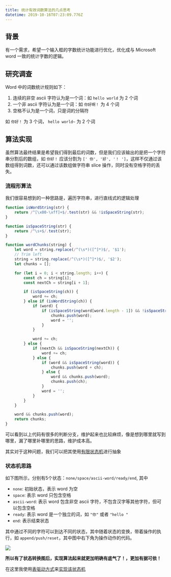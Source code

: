 ```yaml
---
title: 统计有效词数算法的几点思考
datetime: 2019-10-16T07:23:09.776Z
---
```

## 背景

有一个需求，希望一个输入框的字数统计功能进行优化，优化成与 Microsoft word 一致的统计字数的逻辑。

## 研究调查

Word 中的词数统计规则如下：

1. 连续的非空 ascii 字符认为是一个词：如 `hello world` 为 2 个词
2. 一个非 ascii 字符认为是一个词：如 `你好啊！` 为 4 个词
3. 空格不认为是一个词，只是词的分隔符

如 `你好！` 为 3 个词， `hello world~` 为 2 个词

## 算法实现

虽然算法最终结果是希望我们得到最后的词数，但是我们应该输出的是把一个字符串分割后的数组，如 `你好！` 应该分割为 `[' 你', '好', '！ ']`，这样不仅通过该数组得到词数，还可以通过该数组做字符串 slice 操作，同时没有空格字符的丢失。

### 流程形算法

我们很容易想到的一种思路是，遍历字符串，进行直线式的逻辑处理

```javascript
function isWordString(str) {
    return /^[\x00-\xff]+$/.test(str) && !isSpaceString(str);
}

function isSpaceString(str) {
    return /^\s+$/.test(str);
}

function wordChunks(string) {
    let word = string.replace(/^(\s*)([^]*)$/, '$1');
    // Trim left
    string = string.replace(/^(\s*)([^]*)$/, '$2');
    let chunks = [];

    for (let i = 0; i < string.length; i++) {
        const ch = string[i];
        const nextCh = string[i + 1];

        if (isSpaceString(ch)) {
            word += ch;
        } else if (isWordString(ch)) {
            if (word) {
                if (isSpaceString(word[word.length - 1]) && !isSpaceString(word)) {
                    chunks.push(word);
                    word = '';
                }
            }

            word += ch;
        } else {
            if (nextCh && isSpaceString(nextCh)) {
                word += ch;
            } else {
                if (word && isSpaceString(word)) {
                    chunks.push(word + ch);
                } else {
                    word && chunks.push(word);
                    chunks.push(ch);
                }
                word = '';
            }
        }
    }

    word && chunks.push(word);
    return chunks;
}
```

可以看到以上代码有很多的判断分支，维护起来也比较麻烦，像是想到哪里就写到哪里，漏了哪里补哪里的思路，维护成本高。

其实对于这种问题，我们可以把其使用[有限状态机](https://zh.wikipedia.org/wiki/%E6%9C%89%E9%99%90%E7%8A%B6%E6%80%81%E6%9C%BA)进行抽象

### 状态机思路

如下图所示，分别有5个状态：`none/space/ascii-word/ready/end`, 其中

* `none`: 初始状态，表示 word 为空
* `space`: 表示 word 只包含空格
* `ascii-word`: 表示 word 包含非空 ascii 字符，不包含汉字等其他字符，但可以包含空格
* `ready`: 表示 word 是一个独立的词，如 `"你"` 或者 `"hello "`
* `end`: 表示结束状态

其中通过不同的字符可以到达不同的状态，其中随着状态的变换，带着操作的执行，如 `append/push/reset`，其中图中右下角为操作动作的代码。

![](https://raw.githubusercontent.com/imcuttle/split-word/master/split-word.svg?sanitize=true)

**所以有了状态转换图后，实现算法起来就更加明确有底气了！，更加有据可依！**

在这里我使用[表驱动方式](https://github.com/jakesgordon/javascript-state-machine)来[实现该状态机](https://github.com/imcuttle/split-word/blob/master/index.js)
